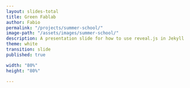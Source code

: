```yaml
---
layout: slides-total
title: Green Fablab
author: Fabio
permalink: "/projects/summer-school/"
image-path: "/assets/images/summer-school/"
description: A presentation slide for how to use reveal.js in Jekyll
theme: white
transition: slide
published: true

width: "80%"
height: "80%"

---
```


<section data-markdown data-separator="---">
<script type="text/template">


{% for i in (1..9) %}

{% assign Diapo = "Day II - Protoyping.00" | append:  i   | append: ".jpeg"  %}

<!-- .slide: data-background="{{ site.baseurl | append:page.image-path | append: Diapo  }}" data-background-size="80%"  -->

{% endfor %}

---

{% for i in (10..40) %}

{% assign Diapo = "Day II - Protoyping.0" | append:  i   | append: ".jpeg"  %}

<!-- .slide: data-background="{{ site.baseurl | append:page.image-path | append: Diapo  }}" data-background-size="80%"  -->

{% endfor %}

---

  
</script>
</section>
